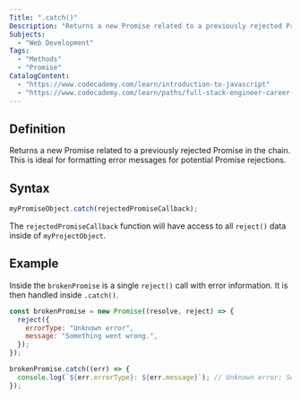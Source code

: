 ```yaml
---
Title: ".catch()"
Description: "Returns a new Promise related to a previously rejected Promise in the chain. This is ideal for formatting error messages for potential Promise rejections."
Subjects:
  - "Web Development"
Tags:
  - "Methods"
  - "Promise"
CatalogContent:
  - "https://www.codecademy.com/learn/introduction-to-javascript"
  - "https://www.codecademy.com/learn/paths/full-stack-engineer-career-path"
---
```


## Definition

Returns a new Promise related to a previously rejected Promise in the chain. This is ideal for formatting error messages for potential Promise rejections.

## Syntax

```js
myPromiseObject.catch(rejectedPromiseCallback);
```

The `rejectedPromiseCallback` function will have access to all `reject()` data inside of `myProjectObject`.

## Example

Inside the `brokenPromise` is a single `reject()` call with error information. It is then handled inside `.catch()`.

```js
const brokenPromise = new Promise((resolve, reject) => {
  reject({
    errorType: "Unknown error",
    message: "Something went wrong.",
  });
});

brokenPromise.catch((err) => {
  console.log(`${err.errorType}: ${err.message}`); // Unknown error: Something went wrong.
});
```
